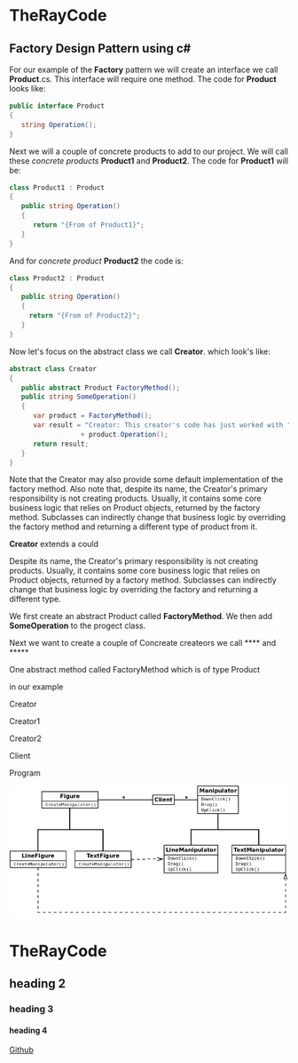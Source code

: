 # TheRayCode
## Factory Design Pattern using c#
For our example of the **Factory** pattern we will create an interface we call **Product**.cs. 
This interface will require one method. The code for **Product** looks like:
```c#
public interface Product
{
   string Operation();
}
```
Next we will a couple of concrete products to add to our project. 
We will call these *concrete products* **Product1** and **Product2**.
The code for **Product1** will be:
```c#
class Product1 : Product
{
   public string Operation()
   {
      return "{From of Product1}";
   }
}
```
And for *concrete product* **Product2** the code is:
```c#
class Product2 : Product
{
   public string Operation()
   {
     return "{From of Product2}";
   }
}
```
Now let's focus on the abstract class we call **Creator**.
which look's like:
```c#
abstract class Creator
{
   public abstract Product FactoryMethod();
   public string SomeOperation()
   {
      var product = FactoryMethod();
      var result = "Creator: This creator's code has just worked with "
                  + product.Operation();
      return result;
   }
}
```
Note that the Creator may also provide some default implementation of the factory method.
Also note that, despite its name, the Creator's primary responsibility is not creating products. 
Usually, it contains some core business logic that relies on Product objects, returned by the factory method. 
Subclasses can indirectly change that business logic by overriding the factory method and returning a different type of product from it.




**Creator**  extends a could


Despite its name, the Creator's primary responsibility is not creating products. 
Usually, it contains some core business logic that relies on Product objects, returned by a factory method. 
Subclasses can indirectly change that business logic by overriding the factory and returning a different type.

We first create an abstract Product called **FactoryMethod**.
We then add **SomeOperation** to the progect class. 

Next we want to create a couple of Concreate createors we call **** and *****

One abstract method called FactoryMethod which is of type Product 

in our example 

Creator

Creator1

Creator2



Client

Program

![The Factory Design Pattern](https://github.com/RayAndrade/TheRayCode/blob/main/UMLs/images/Factory110.png)

 
 
# TheRayCode
## heading 2
### heading 3
#### heading 4

[Github](https://www.TheRayCode.com)
